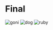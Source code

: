 # Final
![goni](https://github.com/goniiiii/Final/assets/130562941/ac077431-0ff5-412e-92ac-6985c206d284)
![dog](https://github.com/goniiiii/Final/assets/130562941/b9f8ac73-2603-4b09-ae37-1043387abcef)
![ruby](https://github.com/goniiiii/Final/assets/130562941/8b7fca6a-d08d-4599-81b7-419867b587e2)
